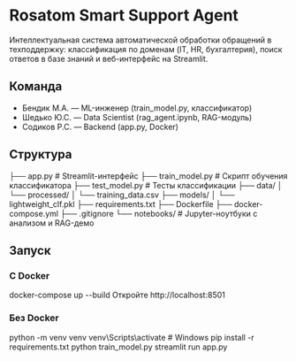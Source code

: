 # Rosatom Smart Support Agent

Интеллектуальная система автоматической обработки обращений в техподдержку: классификация по доменам (IT, HR, бухгалтерия), поиск ответов в базе знаний и веб-интерфейс на Streamlit.
## Команда
- Бендик М.А. — ML-инженер (train_model.py, классификатор)
- Шедько Ю.С. — Data Scientist (rag_agent.ipynb, RAG-модуль)
- Содиков Р.С. — Backend (app.py, Docker)
## Структура
├── app.py # Streamlit-интерфейс
├── train_model.py # Скрипт обучения классификатора
├── test_model.py # Тесты классификации
├── data/
│ └── processed/
│ └── training_data.csv
├── models/
│ └── lightweight_clf.pkl
├── requirements.txt
├── Dockerfile
├── docker-compose.yml
├── .gitignore
└── notebooks/ # Jupyter-ноутбуки с анализом и RAG-демо
## Запуск

### С Docker
docker-compose up --build
Откройте http://localhost:8501

### Без Docker
python -m venv venv
venv\Scripts\activate # Windows
pip install -r requirements.txt
python train_model.py
streamlit run app.py
